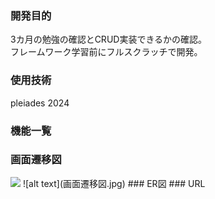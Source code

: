 ### 開発目的  
3カ月の勉強の確認とCRUD実装できるかの確認。  
フレームワーク学習前にフルスクラッチで開発。  
### 使用技術 
pleiades 2024  
### 機能一覧  
### 画面遷移図  
<img src="{画像URL}" width="50%" />  
![alt text](画面遷移図.jpg)
### ER図  
### URL  
